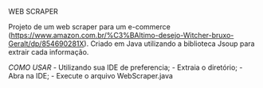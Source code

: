 WEB SCRAPER

Projeto de um web scraper para um e-commerce (https://www.amazon.com.br/%C3%BAltimo-desejo-Witcher-bruxo-Geralt/dp/854690281X).
Criado em Java utilizando a biblioteca Jsoup para extrair cada informação.

*COMO USAR*
        - Utilizando sua IDE de preferencia;
        - Extraia o diretório;
        - Abra na IDE;
        - Execute o arquivo WebScraper.java

